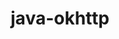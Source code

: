 ---
title: java-okhttp
registryType: instrumentation
tags:
  - opentracing
  - Java
repo: https://github.com/opentracing-contrib/java-okhttp
license: Apache License 2.0
description: OpenTracing Okhttp client instrumentation
authors: OpenTracing Contributors
---